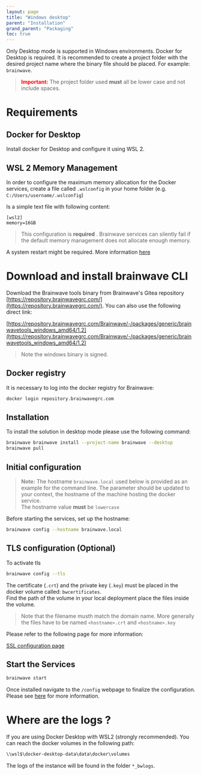 ```yaml
---
layout: page
title: "Windows desktop"
parent: "Installation"
grand_parent: "Packaging"
toc: true 
---
```


Only Desktop mode is supported in Windows environments. Docker for Desktop is required. It is recommended to create a project folder with the desired project name where the binary file should be placed. For example: `brainwave`.  

> <span style="color:red">**Important:**</span> The project folder used **must** all be lower case and not include spaces.  

# Requirements

## Docker for Desktop

Install docker for Desktop and configure it using WSL 2.  

## WSL 2 Memory Management

In order to configure the maximum memory allocation for the Docker services, create a file called `.wslconfig` in your home folder (e.g. `C:/Users/username/.wslconfig`)

Is a simple text file with following content:

```config  
[wsl2]
memory=16GB
```

> This configuration is **required** . Brainwave services can silently fail if the default memory management does not allocate enough memory.  

A system restart might be required. More information [here](https://learn.microsoft.com/en-us/windows/wsl/wsl-config)

# Download and install brainwave CLI

Download the Brainwave tools binary from Brainwave's Gitea repository [https://repository.brainwavegrc.com/](https://repository.brainwavegrc.com/). You can also use the following direct link:  

[https://repository.brainwavegrc.com/Brainwave/-/packages/generic/brainwavetools_windows_amd64/1.2](https://repository.brainwavegrc.com/Brainwave/-/packages/generic/brainwavetools_windows_amd64/1.2)

> Note the windows binary is signed.  

## Docker registry

It is necessary to log into the docker registry for Brainwave:  

```sh
docker login repository.brainwavegrc.com
```

## Installation

To install the solution in desktop mode please use the following command:  

```sh
brainwave brainwave install --project-name brainwave --desktop
brainwave pull
```

## Initial configuration

> <span style="color:grey">**Note:**</span> The hostname `brainwave.local` used below is provided as an example for the command line. The parameter should be updated to your context, the hostname of the machine hosting the docker service.  
> The hostname value **must** be `lowercase`  

Before starting the services, set up the hostname:  

```sh
brainwave config --hostname brainwave.local
```

## TLS configuration (Optional)

To activate tls  

```sh
brainwave config --tls
```

The certificate (`.crt`) and the private key (`.key`) must be placed in the docker volume called: `bwcertificates`.  
Find the path of the volume in your local deployment place the files inside the volume.  

> Note that the filename musth match the domain name. More generally the files have to be named `<hostname>.crt` and `<hostname>.key`

Please refer to the following page for more information:

[SSL configuration page](igrc-platform/installation-and-deployment/packaging/configuration/ssl-configuration.md)

## Start the Services

```sh
brainwave start
```

Once installed navigate to the `/config` webpage to finalize the configuration. Please see [here](igrc-platform/installation-and-deployment/packaging/configuration/config-ui.md) for more information.  

# Where are the logs ?

If you are using Docker Desktop with WSL2 (strongly recommended). You can reach the docker volumes in the following path:

```cmd  
\\wsl$\docker-desktop-data\data\docker\volumes
```

The logs of the instance will be found in the folder `*_bwlogs`.  
